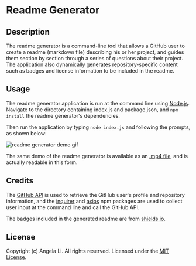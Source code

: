 # Readme Generator

## Description
The readme generator is a command-line tool that allows a GitHub user to create a readme (markdown file) describing his or her project, and guides them section by section through a series of questions about their project. The application also dynamically generates repository-specific content such as badges and license information to be included in the readme.

## Usage
The readme generator application is run at the command line using [Node.js](https://nodejs.org/en/). Navigate to the directory containing index.js and package.json, and `npm install` the readme generator's dependencies. 

Then run the application by typing `node index.js` and following the prompts, as shown below:

![readme generator demo gif](/readme-generator-demo-gif.gif)

The same demo of the readme generator is available as an [.mp4 file](https://github.com/angelagongli/readme-generator/blob/master/readme-generator-demo.mp4), and is actually readable in this form. 

## Credits
The [GitHub API](https://developer.github.com/v3/) is used to retrieve the GitHub user's profile and repository information, and the [inquirer](https://www.npmjs.com/package/inquirer) and [axios](https://www.npmjs.com/package/axios) npm packages are used to collect user input at the command line and call the GitHub API.

The badges included in the generated readme are from [shields.io](https://shields.io/).

## License
Copyright (c) Angela Li. All rights reserved.
Licensed under the [MIT License](LICENSE).